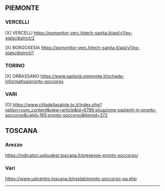 ## PIEMONTE

### VERCELLI
[X] VERCELLI https://psmonitor-verc.hitech-sanita.it/api/v1/ps-stats/district/2

[X] BORGOSESIA https://psmonitor-verc.hitech-sanita.it/api/v1/ps-stats/district/1

### TORINO
[X] ORBASSANO https://www.sanluigi.piemonte.it/scheda-informativa/pronto-soccorso


### VARI
[O] https://www.cittadellasalute.to.it/index.php?option=com_content&view=article&id=6786:situazione-pazienti-in-pronto-soccorso&catid=165:pronto-soccorso&Itemid=372


## TOSCANA

### Arezzo
https://indicatori.uslsudest.toscana.it/presenze-pronto-soccorso/

### Vari 
https://www.uslcentro.toscana.it/psstat/pronto-soccorso-pa.php

-------------------



